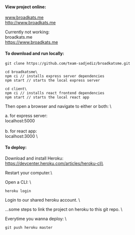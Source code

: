 
#### View project online:
www.broadkats.me \
http://www.broadkats.me 

Currently not working:\
broadkats.me \
https://www.broadkats.me 

#### To download and run locally:
```
git clone https://github.com/team-sadjediz/broadkatsme.git

cd broadkatsme\
npm ci // installs express server dependencies
npm start // starts the local express server

cd client\
npm ci // installs react frontend dependencies
npm start // starts the local react app
```
Then open a browser and navigate to either or both: \

a. for express server: \
localhost:5000 \
\
b. for react app: \
localhost:3000 \

#### To deploy:
Download and install Heroku:\
https://devcenter.heroku.com/articles/heroku-cli\

Restart your computer.\

Open a CLI: \
```
heroku login
```

Login to our shared heroku account. \

...some steps to link the project on heroku to this git repo. \

Everytime you wanna deploy: \
```
git push heroku master
```
